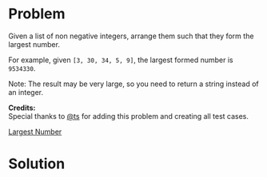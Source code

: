 
# Problem

Given a list of non negative integers, arrange them such that they form the
largest number.

For example, given `[3, 30, 34, 5, 9]`, the largest formed number is
`9534330`.

Note: The result may be very large, so you need to return a string instead of
an integer.

**Credits:**  
Special thanks to [@ts](https://oj.leetcode.com/discuss/user/ts) for adding
this problem and creating all test cases.



[Largest Number](https://leetcode.com/problems/largest-number)

# Solution



